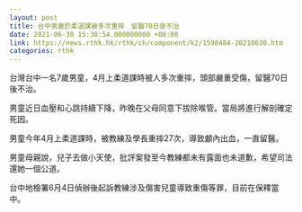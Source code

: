 ```yaml
---
layout: post
title: 台中男童於柔道課被多次重摔　留醫70日後不治
date: 2021-06-30 15:38:54.000000000 +08:00
link: https://news.rthk.hk/rthk/ch/component/k2/1598484-20210630.htm
categories: rthk
---
```


台灣台中一名7歲男童，4月上柔道課時被人多次重摔，頭部嚴重受傷，留醫70日後不治。

男童近日血壓和心跳持續下降，昨晚在父母同意下拔除喉管。當局將進行解剖確定死因。

男童今年4月上柔道課時，被教練及學長重摔27次，導致顱內出血，一直留醫。

男童母親說，兒子去做小天使，批評案發至今教練都未有露面也未道歉，希望司法還她一個公道。

台中地檢署6月4日偵辦後起訴教練涉及傷害兒童導致重傷等罪，目前在保釋當中。
